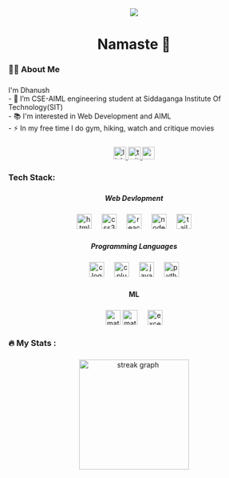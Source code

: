 <div align="center">
  <img src="https://visitor-badge.laobi.icu/badge?page_id=Dhanush-K-Gowda.Dhanush-K-Gowda&"  />
</div>

###

  <h1 align="center">Namaste 🙏</h1>

###

<h3 align="left">👩‍💻 About Me</h3>

###

<p align="left">I'm Dhanush<br>- 🔭 I’m CSE-AIML engineering student at Siddaganga Institute Of Technology(SIT) <br>- 📚 I'm  interested in Web Development and AIML<br>- ⚡ In my free time I do gym, hiking, watch and critique movies</p>

###

<div align="center">
  <a href="https://www.linkedin.com/in/dhanush-k-gowda-15b242287/" target="_blank">
    <img src="https://img.shields.io/static/v1?message=LinkedIn&logo=linkedin&label=&color=0077B5&logoColor=white&labelColor=&style=for-the-badge" height="25" alt="linkedin logo"  />
  </a>
  <a href="https://twitter.com/gowda_dhanush03" target="_blank">
    <img src="https://img.shields.io/static/v1?message=Twitter&logo=twitter&label=&color=1DA1F2&logoColor=white&labelColor=&style=for-the-badge" height="25" alt="twitter logo"  />
  </a>
  <a href="mailto:dhanushkgowda2226@gmail.com" target="_blank">
    <img src="https://img.shields.io/static/v1?message=Gmail&logo=gmail&label=&color=D14836&logoColor=white&labelColor=&style=for-the-badge" height="25" alt="gmail logo"  />
  </a>
</div>

###

<h3 align="left">Tech Stack:</h3>

###

<h5 align="center">Web Devlopment</h5>

###

<div align="center">
  <img src="https://img.shields.io/badge/HTML5-E34F26?logo=html5&logoColor=white&style=for-the-badge" height="30" alt="html5 logo"  />
  <img width="12" />
  <img src="https://img.shields.io/badge/CSS3-1572B6?logo=css3&logoColor=white&style=for-the-badge" height="30" alt="css3 logo"  />
  <img width="12" />
  <img src="https://img.shields.io/badge/React-61DAFB?logo=react&logoColor=black&style=for-the-badge" height="30" alt="react logo"  />
  <img width="12" />
  <img src="https://img.shields.io/badge/Node.js-339933?logo=nodedotjs&logoColor=white&style=for-the-badge" height="30" alt="nodejs logo"  />
  <img width="12" />
  <img src="https://img.shields.io/badge/Tailwind CSS-06B6D4?logo=tailwindcss&logoColor=black&style=for-the-badge" height="30" alt="tailwindcss logo"  />
</div>

###

<h5 align="center">Programming Languages</h5>

###

<div align="center">
  <img src="https://img.shields.io/badge/C-A8B9CC?logo=c&logoColor=black&style=for-the-badge" height="30" alt="c logo"  />
  <img width="12" />
  <img src="https://img.shields.io/badge/C++-00599C?logo=cplusplus&logoColor=white&style=for-the-badge" height="30" alt="cplusplus logo"  />
  <img width="12" />
  <img src="https://img.shields.io/badge/JavaScript-F7DF1E?logo=javascript&logoColor=black&style=for-the-badge" height="30" alt="javascript logo"  />
  <img width="12" />
  <img src="https://img.shields.io/badge/Python-3776AB?logo=python&logoColor=white&style=for-the-badge" height="30" alt="python logo"  />
</div>

###

<h4 align="center">ML</h4>

###

<div align="center">
  <img src="https://cdn.jsdelivr.net/gh/devicons/devicon/icons/matlab/matlab-original.svg" height="30" alt="matlab logo"  /> 
   <img src="https://img.shields.io/badge/matlab-%23013243.svg?style=for-the-badge&logo=matlab&logoColor=white" height="30" alt="matlab logo"  /> <img width="12" />
  <img src="https://img.shields.io/badge/Microsoft_Excel-217346?style=for-the-badge&logo=microsoft-excel&logoColor=white" height="30" alt="excel logo"  />
  
</div>

###

<h3 align="left">🔥   My Stats :</h3>

###

<div align="center">
  <img src="https://streak-stats.demolab.com?user=Dhanush-K-Gowda&locale=en&mode=daily&theme=dark&hide_border=false&border_radius=5&order=3" height="220" alt="streak graph"  />
</div>

###
